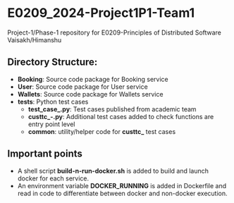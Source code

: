 # E0209_2024-Project1P1-Team1
Project-1/Phase-1 repository for E0209-Principles of Distributed Software Vaisakh/Himanshu

## Directory Structure:
- **Booking**: Source code package for Booking service
- **User**: Source code package for User service
- **Wallets**: Source code package for Wallets service
- **tests**: Python test cases
  -  **test_case_<x>.py**: Test cases published from academic team
  -  **custtc_<x>-<modulename>.py**: Additional test cases added to check functions are entry point level
  -  **common**: utility/helper code for **custtc_** test cases
 
## Important points
- A shell script **build-n-run-docker.sh** is added to build and launch docker for each service.
- An environment variable **DOCKER_RUNNING** is added in Dockerfile and read in code to differentiate between docker and non-docker execution.
